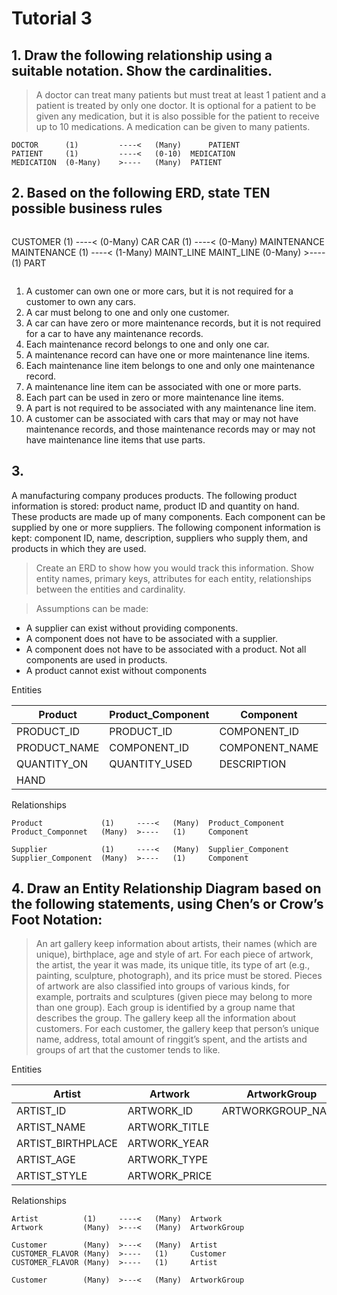 # Tutorial 3

## 1. Draw the following relationship using a suitable notation. Show the cardinalities.

> A doctor can treat many patients but must treat at least 1 patient and a patient is treated by only one doctor.  It is optional for a patient to be given any medication, but it is also possible for the patient to receive up to 10 medications. A medication can be given to many patients. 

```
DOCTOR      (1)			----<	(Many)		PATIENT
PATIENT		(1) 		----< 	(0-10) 	MEDICATION
MEDICATION	(0-Many) 	>---- 	(Many) 	PATIENT
```



## 2. Based on the following ERD, state **TEN** possible business rules

> ```
  CUSTOMER	(1) 		----< 	(0-Many)	CAR
  CAR 		(1)			----< 	(0-Many)	MAINTENANCE
  MAINTENANCE	(1)			----< 	(1-Many)	MAINT_LINE
  MAINT_LINE	(0-Many)	>---- 	(1)		PART
> ```

1. A customer can own one or more cars, but it is not required for a customer to own any cars.
2. A car must belong to one and only one customer.
3. A car can have zero or more maintenance records, but it is not required for a car to have any maintenance records.
4. Each maintenance record belongs to one and only one car.
5. A maintenance record can have one or more maintenance line items.
6. Each maintenance line item belongs to one and only one maintenance record.
7. A maintenance line item can be associated with one or more parts.
8. Each part can be used in zero or more maintenance line items.
9. A part is not required to be associated with any maintenance line item.
10. A customer can be associated with cars that may or may not have maintenance records, and those maintenance records may or may not have maintenance line items that use parts.

## 3.

A manufacturing company produces products. The following product information is stored: product name, product ID and quantity on hand. These products are made up of many components. Each component can be supplied by one or more suppliers. The following component information is kept: component ID, name, description, suppliers who supply them, and products in which they are used. 

> Create an ERD to show how you would track this information. Show entity names, primary keys, attributes for each entity, relationships between the entities and cardinality.

> Assumptions can be made:
  - A supplier can exist without providing components.
  - A component does not have to be associated with a supplier.
  - A component does not have to be associated with a product. Not all components are used in products.
  - A product cannot exist without components



Entities

| Product      | Product_Component | Component      | Supplier      | Supplier_Component |
| ------------ | ----------------- | -------------- | ------------- | ------------------ |
| PRODUCT_ID   | PRODUCT_ID        | COMPONENT_ID   | SSUPPLIER_ID  | SUPPLIER_ID        |
| PRODUCT_NAME | COMPONENT_ID      | COMPONENT_NAME | SUPPLIER_NAME | COMPONENT_ID       |
| QUANTITY_ON  | QUANTITY_USED     | DESCRIPTION    | CONTACT       |                    |
| HAND         |                   |                |               |                    |

Relationships

```
Product 			(1)		----<	(Many)	Product_Component
Product_Componnet	(Many)	>----	(1)		Component

Supplier			(1)		----<	(Many)	Supplier_Component
Supplier_Component	(Many)	>----	(1)		Component
```



## 4. Draw an Entity Relationship Diagram based on the following statements, using Chen’s or Crow’s Foot Notation:

> An art gallery keep information about artists, their names (which are unique), birthplace, age and style of art. For each piece of artwork, the artist, the year it was made, its unique title, its type of art (e.g., painting, sculpture, photograph), and its price must be stored. Pieces of artwork are also classified into groups of various kinds, for example, portraits and sculptures (given piece may belong to more than one group). Each group is identified by a group name that describes the group. The gallery keep all the information about customers. For each customer, the gallery keep that person’s unique name, address, total amount of ringgit’s spent, and the artists and groups of art that the customer tends to like.



Entities

| Artist            | Artwork       | ArtworkGroup      | Customer         |
| ----------------- | ------------- | ----------------- | ---------------- |
| ARTIST_ID         | ARTWORK_ID    | ARTWORKGROUP_NAME | CUSTOMER_ID      |
| ARTIST_NAME       | ARTWORK_TITLE |                   | CUSTOMER_NAME    |
| ARTIST_BIRTHPLACE | ARTWORK_YEAR  |                   | CUSTOMER_ADDRESS |
| ARTIST_AGE        | ARTWORK_TYPE  |                   | CUSTOMER_SPENT   |
| ARTIST_STYLE      | ARTWORK_PRICE |                   | CUSTOMER_FLAVOR  |

Relationships

```
Artist			(1)		----<	(Many)	Artwork
Artwork			(Many)	>---<	(Many)	ArtworkGroup

Customer		(Many)	>---<	(Many)	Artist
CUSTOMER_FLAVOR	(Many)	>----	(1)		Customer
CUSTOMER_FLAVOR	(Many)	>----	(1)		Artist

Customer		(Many)	>---<	(Many)	ArtworkGroup
```

